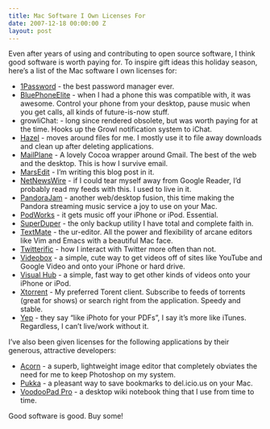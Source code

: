 ```yaml
---
title: Mac Software I Own Licenses For
date: 2007-12-18 00:00:00 Z
layout: post
---
```


Even after years of using and contributing to open source software, I think good software is worth paying for. To inspire gift ideas this holiday season, here’s a list of the Mac software I own licenses for:

-   [1Password](http://1passwd.com/) - the best password manager ever.
-   [BluePhoneElite](http://mirasoftware.com/BPE2/) - when I had a phone this was compatible with, it was awesome. Control your phone from your desktop, pause music when you get calls, all kinds of future-is-now stuff.
-   growliChat: - long since rendered obsolete, but was worth paying for at the time. Hooks up the Growl notification system to iChat.
-   [Hazel](http://www.noodlesoft.com/hazel.php) - moves around files for me. I mostly use it to file away downloads and clean up after deleting applications.
-   [MailPlane](http://mailplaneapp.com/) - A lovely Cocoa wrapper around Gmail. The best of the web and the desktop. This is how I survive email.
-   [MarsEdit](http://www.red-sweater.com/marsedit/) - I’m writing this blog post in it.
-   [NetNewsWire](http://www.newsgator.com/Individuals/NetNewsWire/) - if I could tear myself away from Google Reader, I’d probably read my feeds with this. I used to live in it.
-   [PandoraJam](http://www.bitcartel.com/pandorajam/) - another web/desktop fusion, this time making the Pandora streaming music service a joy to use on your Mac.
-   [PodWorks](http://www.scifihifi.com/podworks/) - it gets music off your iPhone or iPod. Essential.
-   [SuperDuper](http://www.shirt-pocket.com/SuperDuper/SuperDuperDescription.html) - the only backup utility I have total and complete faith in.
-   [TextMate](http://www.macromates.com/) - the ur-editor. All the power and flexibility of arcane editors like Vim and Emacs with a beautiful Mac face.
-   [Twitterific](http://iconfactory.com/software/twitterrific) - how I interact with Twitter more often than not.
-   [Videobox](http://tastyapps.com/) - a simple, cute way to get videos off of sites like YouTube and Google Video and onto your iPhone or hard drive.
-   [Visual Hub](http://www.techspansion.com/visualhub/) - a simple, fast way to get other kinds of videos onto your iPhone or iPod.
-   [Xtorrent](http://www.xtorrentp2p.com/) - My preferred Torent client. Subscribe to feeds of torrents (great for shows) or search right from the application. Speedy and stable.
-   [Yep](http://www.yepthat.com/yep/index.html) - they say “like iPhoto for your PDFs”, I say it’s more like iTunes. Regardless, I can’t live/work without it.

I’ve also been given licenses for the following applications by their generous, attractive developers:

-   [Acorn](http://flyingmeat.com/acorn/) - a superb, lightweight image editor that completely obviates the need for me to keep Photoshop on my system.
-   [Pukka](http://codesorcery.net/pukka/) - a pleasant way to save bookmarks to del.icio.us on your Mac.
-   [VoodooPad Pro](http://www.flyingmeat.com/voodoopad/voodoopadpro.html) - a desktop wiki notebook thing that I use from time to time.

Good software is good. Buy some!

